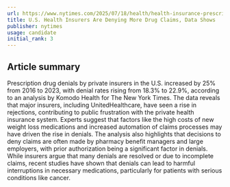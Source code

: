```yaml
---
url: https://www.nytimes.com/2025/07/18/health/health-insurance-prescription-claim-denials.html
title: U.S. Health Insurers Are Denying More Drug Claims, Data Shows
publisher: nytimes
usage: candidate
initial_rank: 3
---
```

## Article summary
Prescription drug denials by private insurers in the U.S. increased by 25% from 2016 to 2023, with denial rates rising from 18.3% to 22.9%, according to an analysis by Komodo Health for The New York Times. The data reveals that major insurers, including UnitedHealthcare, have seen a rise in rejections, contributing to public frustration with the private health insurance system. Experts suggest that factors like the high costs of new weight loss medications and increased automation of claims processes may have driven the rise in denials. The analysis also highlights that decisions to deny claims are often made by pharmacy benefit managers and large employers, with prior authorization being a significant factor in denials. While insurers argue that many denials are resolved or due to incomplete claims, recent studies have shown that denials can lead to harmful interruptions in necessary medications, particularly for patients with serious conditions like cancer.
